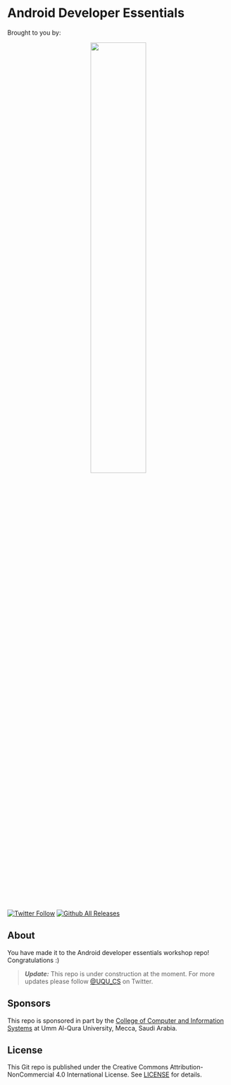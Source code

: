 # Android Developer Essentials

Brought to you by:
<div align="center"><img src="https://raw.github.com/youldash/iOS/master/Misc/CS%20B.png" width="50%" /></div>

[![Twitter Follow](https://img.shields.io/twitter/follow/youldash.svg?style=social?style=plastic)]()
[![Github All Releases](https://img.shields.io/github/downloads/youldash/iOS/total.svg?style=plastic)]()

## About

You have made it to the Android developer essentials workshop repo! Congratulations :)

> ***Update:*** This repo is under construction at the moment. For more updates please follow [@UQU_CS](https://twitter.com/UQU_CS) on Twitter.

## Sponsors

This repo is sponsored in part by the [College of Computer and Information Systems](http://cis.uqu.edu.sa/) at Umm Al-Qura University, Mecca, Saudi Arabia.

## License

This Git repo is published under the Creative Commons Attribution-NonCommercial 4.0 International License. See [LICENSE](https://github.com/youldash/iOS/blob/master/LICENSE.md) for details.
